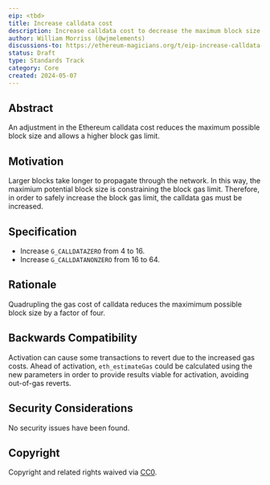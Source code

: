 ```yaml
---
eip: <tbd>
title: Increase calldata cost
description: Increase calldata cost to decrease the maximum block size
author: William Morriss (@wjmelements)
discussions-to: https://ethereum-magicians.org/t/eip-increase-calldata-cost/19933
status: Draft
type: Standards Track
category: Core
created: 2024-05-07
---
```


## Abstract

An adjustment in the Ethereum calldata cost reduces the maximum possible block size and allows a higher block gas limit.

## Motivation

Larger blocks take longer to propagate through the network. 
In this way, the maximium potential block size is constraining the block gas limit.
Therefore, in order to safely increase the block gas limit, the calldata gas must be increased.

## Specification

* Increase `G_CALLDATAZERO` from 4 to 16.
* Increase `G_CALLDATANONZERO` from 16 to 64.

## Rationale

Quadrupling the gas cost of calldata reduces the maximimum possible block size by a factor of four.

## Backwards Compatibility

Activation can cause some transactions to revert due to the increased gas costs.
Ahead of activation, `eth_estimateGas` could be calculated using the new parameters in order to provide results viable for activation, avoiding out-of-gas reverts.

## Security Considerations

No security issues have been found.

## Copyright

Copyright and related rights waived via [CC0](../LICENSE.md).

